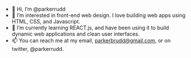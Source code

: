 - 👋 Hi, I’m @parkerrudd
- 👀 I’m interested in front-end web design. I love building web apps using HTML, CSS, and Javascript. 
- 🌱 I’m currently learning REACT.js, and have been using it to build dynamic web applications and clean user interfaces. 
- 📫 You can reach me at my email, parkerbrudd@gmail.com, or on twitter, @parkerrudd. 
<!-- - - 💞️ I’m looking to collaborate on ... -->

<!---
parkerrudd/parkerrudd is a ✨ special ✨ repository because its `README.md` (this file) appears on your GitHub profile.
You can click the Preview link to take a look at your changes.
--->
